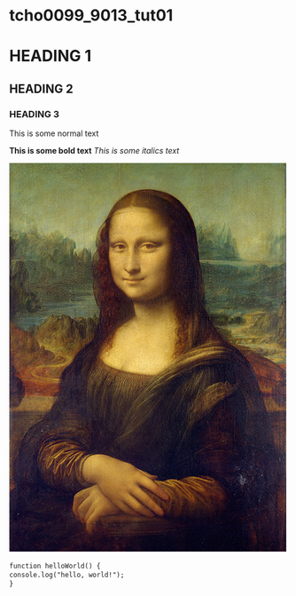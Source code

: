 # tcho0099_9013_tut01

# HEADING 1

## HEADING 2

### HEADING 3

This is some normal text

**This is some bold text**
*This is some italics text*

![An image of Mona Lisa](Mona_Lisa_by_Leonardo_da_Vinci_500_x_700.jpg)

```
function helloWorld() {
console.log("hello, world!");
}